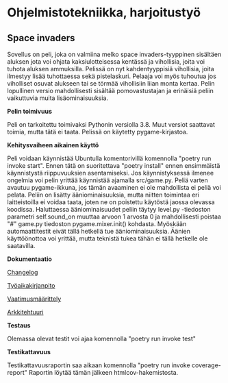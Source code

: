 # Ohjelmistotekniikka, harjoitustyö
## Space invaders

Sovellus on peli, joka on valmiina melko space invaders-tyyppinen sisältäen aluksen jota voi ohjata kaksiulotteisessa kentässä ja vihollisia, joita voi tuhota aluksen ammuksilla.
Pelissä on nyt kahdentyyppisiä vihollisia, joita ilmestyy lisää tuhottaessa sekä pistelaskuri. Pelaaja voi myös tuhoutua jos viholliset osuvat alukseen tai se törmää vihollisiin liian monta kertaa.
Pelin lopullinen versio mahdollisesti sisältää pomovastustajan ja erinäisiä peliin vaikuttuvia muita lisäominaisuuksia.

**Pelin toimivuus**

Peli on tarkoitettu toimivaksi Pythonin versiolla 3.8. Muut versiot saattavat toimia, mutta tätä ei taata. Pelissä on käytetty pygame-kirjastoa.

**Kehitysvaiheen aikainen käyttö**

Peli voidaan käynnistää Ubuntulla komentorivillä komennolla "poetry run invoke start". Ennen tätä on suoritettava "poetry install" ennen ensimmäistä käynnistystä riippuvuuksien asentamiseksi. Jos käynnistyksessä ilmenee ongelmia voi pelin yrittää käynnistää ajamalla src/game.py. Peliä varten avautuu pygame-ikkuna, jos tämän avaaminen ei ole mahdollista ei peliä voi pelata.
Peliin on lisätty ääniominaisuuksia, mutta niitten toimintaa eri laitteistoilla ei voidaa taata, joten ne on poistettu käytöstä jaossa olevassa koodissa. Haluttaessa ääniominaisuudet peliin täytyy level.py -tiedoston parametri self.sound_on muuttaa arvoon 1 arvosta 0 ja mahdollisesti poistaa "#" game.py tiedoston pygame.mixer.init() kohdasta. Myöskään automaattitestit eivät tällä hetkellä tue ääniominaisuuksia. Äänien käyttöönottoa voi yrittää, mutta teknistä tukea tähän ei tällä hetkelle ole saatavilla.
 
**Dokumentaatio**

[Changelog](https://github.com/arolaeemil/ot-harjoitustyo/blob/master/python-space-invaders/dokumentaatio/changelog.md)

[Työaikakirjanpito](https://github.com/arolaeemil/ot-harjoitustyo/blob/master/python-space-invaders/dokumentaatio/tuntikirjanpito.md)

[Vaatimusmäärittely](https://github.com/arolaeemil/ot-harjoitustyo/blob/master/python-space-invaders/dokumentaatio/vaatimusmaarittely.md)

[Arkkitehtuuri](https://github.com/arolaeemil/ot-harjoitustyo/blob/master/python-space-invaders/dokumentaatio/arkkitehtuuri.md)

**Testaus**

Olemassa olevat testit voi ajaa komennolla "poetry run invoke test"

**Testikattavuus**

Testikattavuusraportin saa aikaan komennolla "poetry run invoke coverage-report"
Raportin löytää tämän jälkeen htmlcov-hakemistosta.

